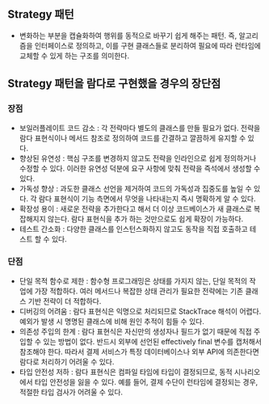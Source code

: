 ## Strategy 패턴

- 변화하는 부분을 캡슐화하여 행위를 동적으로 바꾸기 쉽게 해주는 패턴. 즉, 알고리즘을 인터페이스로 정의하고, 이를 구현 클래스들로 분리하여 필요에 따라 런타임에 교체할 수 있게 하는 구조를 의미한다.

## Strategy 패턴을 람다로 구현했을 경우의 장단점

### 장점

- 보일러플레이트 코드 감소 : 각 전략마다 별도의 클래스를 만들 필요가 없다. 전략을 람다 표현식이나 메서드 참조로 정의하여 코드를 간결하고 깔끔하게 유지할 수 있다.
- 향상된 유연성 : 핵심 구조를 변경하지 않고도 전략을 인라인으로 쉽게 정의하거나 수정할 수 있다. 이러한 유연성 덕분에 요구 사항에 맞춰 전략을 즉석에서 생성할 수 있다.
- 가독성 향상 : 과도한 클래스 선언을 제거하여 코드의 가독성과 집중도를 높일 수 있다. 각 람다 표현식이 기능 측면에서 무엇을 나타내는지 즉시 명확하게 알 수 있다.
- 확장성 용이 : 새로운 전략을 추가한다고 해서 더 이상 코드베이스가 새 클래스로 복잡해지지 않는다. 람다 표현식을 추가 하는 것만으로도 쉽게 확장이 가능하다.
- 테스트 간소화 : 다양한 클래스를 인스턴스화하지 않고도 동작을 직접 호출하고 테스트 할 수 있다.

### 단점

- 단일 목적 함수로 제한 : 함수형 프로그래밍은 상태를 가지지 않는, 단일 목적의 작업에 가장 적합하다. 여러 메서드나 복잡한 상태 관리가 필요한 전략에는 기존 클래스 기반 전략이 더 적합하다.
- 디버깅의 어려움 : 람다 표현식은 익명으로 처리되므로 StackTrace 해석이 어렵다. 예외가 발생 시 명명된 클래스에 비해 원인 추적이 힘들 수 있다.
- 의존성 주입의 한계 : 람다 표현식은 자신만의 생성자나 필드가 없기 때문에 직접 주입할 수 있는 방법이 없다. 반드시 외부에 선언된 effectively final 변수를 캡처해서 참조해야 한다. 따라서 결제 서비스가 특정 데이터베이스나 외부 API에 의존한다면 람다로 처리하기 어려울 수 있다.
- 타입 안전성 저하 : 람다 표현식은 컴파일 타임에 타입이 결정되므로, 동적 시나리오에서 타입 안전성을 잃을 수 있다. 예를 들어, 결제 수단이 런타임에 결정되는 경우, 적절한 타입 검사가 어려울 수 있다.
